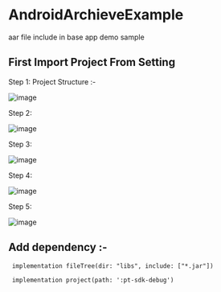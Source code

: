 # AndroidArchieveExample
aar file include in base app demo sample 


## First Import Project From Setting

Step 1: Project Structure :- 

![image](https://user-images.githubusercontent.com/17023516/93345228-2f213900-f850-11ea-893d-7545542311f7.png)

Step 2: 

![image](https://user-images.githubusercontent.com/17023516/93345387-62fc5e80-f850-11ea-813e-d09f6d5b8241.png)

Step 3:

![image](https://user-images.githubusercontent.com/17023516/93345425-6db6f380-f850-11ea-8f25-d12bd550c771.png)

Step 4:

![image](https://user-images.githubusercontent.com/17023516/93345497-858e7780-f850-11ea-8299-ae4a2dbc2c23.png)

Step 5:

![image](https://user-images.githubusercontent.com/17023516/93345710-c1c1d800-f850-11ea-86f4-ae4781ab1ab7.png)


## Add dependency :- 
     implementation fileTree(dir: "libs", include: ["*.jar"])
   
     implementation project(path: ':pt-sdk-debug')


    